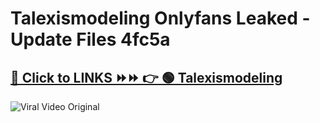 
 # Talexismodeling Onlyfans Leaked - Update Files 4fc5a

## <h2><a href="https://clipsfans.com/Talexismodeling&ref=git">🔗 Click to LINKS ⏩⏩ 👉 🟢 Talexismodeling </a></h2>

<a href="https://clipsfans.com/Talexismodeling&ref=git" rel="nofollow" data-target="animated-image.originalLink"><img src="https://i.ibb.co.com/xMMVF88/686577567.gif" alt="Viral Video Original" style="max-width: 100%; display: inline-block;" data-target="animated-image.originalImage"></a>

